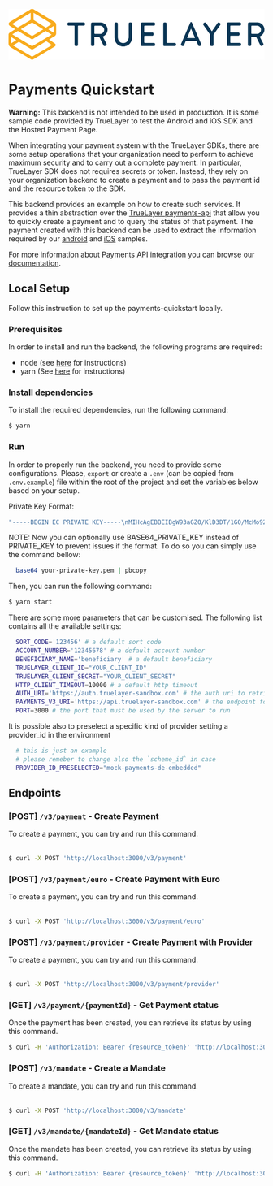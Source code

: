 <p align="center">
<img height="100px" src="./truelayer_logo.svg" />
</p>

# Payments Quickstart

**Warning:** This backend is not intended to be used in production. It is some sample code provided by TrueLayer to test the Android and iOS SDK and the Hosted Payment Page.

When integrating your payment system with the TrueLayer SDKs, there are some setup operations that your organization need to perform to achieve maximum security and to carry out a complete payment.
In particular, TrueLayer SDK does not requires secrets or token. Instead, they rely on your organization backend to create a payment and to pass the payment id and the resource token to the SDK.

This backend provides an example on how to create such services. It provides a thin abstraction over the [TrueLayer payments-api](https://truelayer.com/payments-api) that allow you to quickly create a payment and to query the status of that payment.
The payment created with this backend can be used to extract the information required by our [android](https://github.com/TrueLayer/truelayer-android-sdk-demo) and [iOS](https://github.com/TrueLayer/truelayer-ios-sdk) samples.

For more information about Payments API integration you can browse our [documentation](https://docs.truelayer.com/#payments-api-v2).

## Local Setup

Follow this instruction to set up the payments-quickstart locally.

### Prerequisites
In order to install and run the backend, the following programs are required:

- node (see [here](https://nodejs.org/en/) for instructions)
- yarn (See [here](https://yarnpkg.com/) for instructions)

### Install dependencies

To install the required dependencies, run the following command:

```bash
$ yarn
```

### Run
In order to properly run the backend, you need to provide some configurations. Please, `export` or create a `.env` (can be copied from `.env.example`) file within the root of the project and set the variables below based on your setup.

Private Key Format:

```bash 
"-----BEGIN EC PRIVATE KEY-----\nMIHcAgEBBEIBgW93aGZ0/KlD3DT/1G0/McMo92WdsJUB/nNb5/ZPlXEw+0R0uAUg\nzJcZ6qgAP5AFoXA3E1Z9zfxPehUfjeNpTWegBwYFK4EEACOhgYkDgYYABAFf+jXs\nT2VL2mM6OmpNKq98E1mQm3ugXL88iSw8yppDeOQWav9L+QDgmX6+1RK22lImln+v\nuj3hSNwSfAVxODGtCgBlASM+4n2hmduNcgiP0gm2k/6f1mwIrtVxnvuuGKm/DGoa\npjUMXCyZT/g2bR7vldQHoNN2qFJB8LTlqq2833t3tg==\n-----END EC PRIVATE KEY-----"
```

NOTE:
Now you can optionally use BASE64_PRIVATE_KEY instead of PRIVATE_KEY to prevent issues if the format. To do so you can simply use the command bellow:

```bash 
  base64 your-private-key.pem | pbcopy
```


Then, you can run the following command:

```bash
$ yarn start
```

There are some more parameters that can be customised. The following list contains all the available settings:

```bash
  SORT_CODE='123456' # a default sort code
  ACCOUNT_NUMBER='12345678' # a default account number
  BENEFICIARY_NAME='beneficiary' # a default beneficiary
  TRUELAYER_CLIENT_ID="YOUR_CLIENT_ID" 
  TRUELAYER_CLIENT_SECRET="YOUR_CLIENT_SECRET"
  HTTP_CLIENT_TIMEOUT=10000 # a default http timeout
  AUTH_URI='https://auth.truelayer-sandbox.com' # the auth uri to retrieve the auth token
  PAYMENTS_V3_URI='https://api.truelayer-sandbox.com' # the endpoint for the payments API
  PORT=3000 # the port that must be used by the server to run
```

It is possible also to preselect a specific kind of provider setting a provider_id in the environment

```bash
  # this is just an example 
  # please remeber to change also the `scheme_id` in case 
  PROVIDER_ID_PRESELECTED="mock-payments-de-embedded" 
```

## Endpoints

### [POST] `/v3/payment` - Create Payment
To create a payment, you can try and run this command.

```bash

$ curl -X POST 'http://localhost:3000/v3/payment' 
```

### [POST] `/v3/payment/euro` - Create Payment with Euro
To create a payment, you can try and run this command.

```bash

$ curl -X POST 'http://localhost:3000/v3/payment/euro' 
```

### [POST] `/v3/payment/provider` - Create Payment with Provider
To create a payment, you can try and run this command.

```bash

$ curl -X POST 'http://localhost:3000/v3/payment/provider' 
```


### [GET] `/v3/payment/{paymentId}` - Get Payment status
Once the payment has been created, you can retrieve its status by using this command.

```bash
$ curl -H 'Authorization: Bearer {resource_token}' 'http://localhost:3000/v3/payment/{payment_id}'
```

### [POST] `/v3/mandate` - Create a Mandate
To create a mandate, you can try and run this command.

```bash

$ curl -X POST 'http://localhost:3000/v3/mandate' 
```

### [GET] `/v3/mandate/{mandateId}` - Get Mandate status
Once the mandate has been created, you can retrieve its status by using this command.

```bash
$ curl -H 'Authorization: Bearer {resource_token}' 'http://localhost:3000/v3/mandate/{mandate_id}'
```